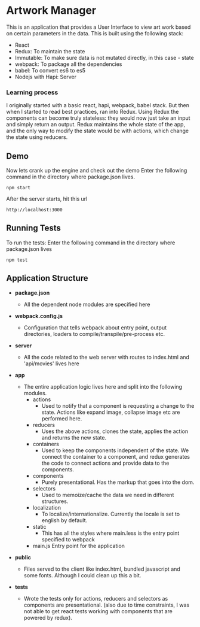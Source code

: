 # Artwork Manager
This is an application that provides a User Interface to view art work based on certain parameters in the data.
This is built using the following stack:
* React
* Redux: To maintain the state  
* Immutable: To make sure data is not mutated directly, in this case - state
* webpack: To package all the dependencies
* babel: To convert es6 to es5
* Nodejs with Hapi: Server 

### Learning process
I originally started with a basic react, hapi, webpack, babel stack. But then when I started to read best practices, ran into Redux. Using Redux the components can become truly stateless: they would now just take an input and simply return an output. Redux maintains the whole state of the app, and the only way to modify the state would be with actions, which change the state using reducers.
    
## Demo
   Now lets crank up the engine and check out the demo
   Enter the following command in the directory where package.json lives.
   ```
   npm start
   ```
   After the server starts, hit this url 
   ```
   http://localhost:3000
   ```
   
## Running Tests  
   To run the tests:
   Enter the following command in the directory where package.json lives
   ```
   npm test      
   ```
   
## Application Structure

* __package.json__
    - All the dependent node modules are specified here
    
* __webpack.config.js__
    * Configuration that tells webpack about entry point, output directories, loaders to compile/transpile/pre-process etc.

* __server__
    * All the code related to the web server with routes to index.html and 'api/movies' lives here
    
* __app__
    * The entire application logic lives here and split into the following modules.
        * actions
            * Used to notify that a component is requesting a change to the state. Actions like expand image, collapse image etc are performed here.
        * reducers
            * Uses the above actions, clones the state, applies the action and returns the new state.   
        * containers
            * Used to keep the components independent of the state. We connect the container to a component, and redux generates the code to connect actions and provide data to the components.
        * components
            * Purely presentational. Has the markup that goes into the dom.
        * selectors
            * Used to memoize/cache the data we need in different structures.
        * localization
            * To localize/internationalize. Currently the locale is set to english by default.
        * static
            * This has all the styles where main.less is the entry point specified to webpack
        * main.js
            Entry point for the application
        
* __public__
    * Files served to the client like index.html, bundled javascript and some fonts. Although I could clean up this a bit.
    
* __tests__
    * Wrote the tests only for actions, reducers and selectors as components are presentational. (also due to time constraints, I was not able to get react tests working with components that are powered by redux).